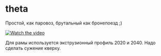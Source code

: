 # theta
Простой, как паровоз, брутальный как бронепоезд ;)

[![Watch the video](https://repository-images.githubusercontent.com/224591076/f7913b00-def7-11ea-967d-aef23b595d44)](https://youtu.be/x_wpeCRDHl8)

Для рамы используется экструзионный профиль 2020 и 2040.
Надо сделать сужение кверху.